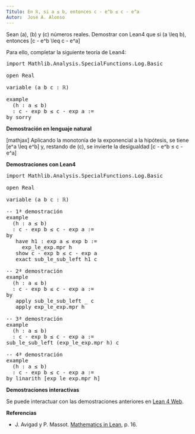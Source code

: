 ```yaml
---
Título: En ℝ, si a ≤ b, entonces c - e^b ≤ c - e^a
Autor:  José A. Alonso
---
```


Sean \(a\), \(b\) y \(c\) números reales. Demostrar con Lean4 que si \(a
\leq b\), entonces
\[c - e^b \leq c - e^a\]

Para ello, completar la siguiente teoría de Lean4:

<pre lang="lean">
import Mathlib.Analysis.SpecialFunctions.Log.Basic

open Real

variable (a b c : ℝ)

example
  (h : a ≤ b)
  : c - exp b ≤ c - exp a :=
by sorry
</pre>
<!--more-->

<b>Demostración en lenguaje natural</b>

[mathjax]
Aplicando la monotonía de la exponencial a la hipótesis, se tiene
\[e^a \leq e^b\]
y, restando de \(c\), se invierte la desigualdad
\[c - e^b ≤ c - e^a\]

<b>Demostraciones con Lean4</b>

<pre lang="lean">
import Mathlib.Analysis.SpecialFunctions.Log.Basic

open Real

variable (a b c : ℝ)

-- 1ª demostración
example
  (h : a ≤ b)
  : c - exp b ≤ c - exp a :=
by
   have h1 : exp a ≤ exp b :=
     exp_le_exp.mpr h
   show c - exp b ≤ c - exp a
   exact sub_le_sub_left h1 c

-- 2ª demostración
example
  (h : a ≤ b)
  : c - exp b ≤ c - exp a :=
by
   apply sub_le_sub_left _ c
   apply exp_le_exp.mpr h

-- 3ª demostración
example
  (h : a ≤ b)
  : c - exp b ≤ c - exp a :=
sub_le_sub_left (exp_le_exp.mpr h) c

-- 4ª demostración
example
  (h : a ≤ b)
  : c - exp b ≤ c - exp a :=
by linarith [exp_le_exp.mpr h]
</pre>

<b>Demostraciones interactivas</b>

Se puede interactuar con las demostraciones anteriores en <a href="https://lean.math.hhu.de/#url=https://raw.githubusercontent.com/jaalonso/Calculemus2/main/src/Inecuaciones_con_exponenciales_4.lean" rel="noopener noreferrer" target="_blank">Lean 4 Web</a>.

<b>Referencias</b>

<ul>
<li> J. Avigad y P. Massot. <a href="https://bit.ly/3U4UjBk">Mathematics in Lean</a>, p. 16.</li>
</ul>

